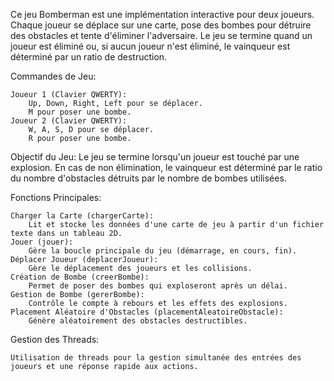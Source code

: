 Ce jeu Bomberman est une implémentation interactive pour deux joueurs. Chaque joueur se déplace sur une carte, pose des bombes pour détruire des obstacles et tente d'éliminer l'adversaire. Le jeu se termine quand un joueur est éliminé ou, si aucun joueur n'est éliminé, le vainqueur est déterminé par un ratio de destruction.

Commandes de Jeu:

    Joueur 1 (Clavier QWERTY):
        Up, Down, Right, Left pour se déplacer.
        M pour poser une bombe.
    Joueur 2 (Clavier QWERTY):
        W, A, S, D pour se déplacer.
        R pour poser une bombe.

Objectif du Jeu:
Le jeu se termine lorsqu'un joueur est touché par une explosion. En cas de non élimination, le vainqueur est déterminé par le ratio du nombre d'obstacles détruits par le nombre de bombes utilisées.

Fonctions Principales:

    Charger la Carte (chargerCarte):
        Lit et stocke les données d'une carte de jeu à partir d'un fichier texte dans un tableau 2D.
    Jouer (jouer):
        Gère la boucle principale du jeu (démarrage, en cours, fin).
    Déplacer Joueur (deplacerJoueur):
        Gère le déplacement des joueurs et les collisions.
    Création de Bombe (creerBombe):
        Permet de poser des bombes qui exploseront après un délai.
    Gestion de Bombe (gererBombe):
        Contrôle le compte à rebours et les effets des explosions.
    Placement Aléatoire d'Obstacles (placementAleatoireObstacle):
        Génère aléatoirement des obstacles destructibles.

Gestion des Threads:

    Utilisation de threads pour la gestion simultanée des entrées des joueurs et une réponse rapide aux actions.
